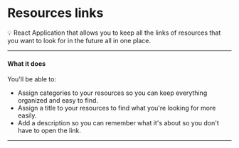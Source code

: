 # Resources links

💡 React Application that allows you to keep all the links of resources that you want to look for in the future all in one place.

---

#### What it does

You'll be able to:

- Assign categories to your resources so you can keep everything organized and easy to find.
- Assign a title to your resources to find what you're looking for more easily.
- Add a description so you can remember what it's about so you don't have to open the link.

---

<!---
#### How it was built

The technologies I used to build this app are:

- NodeJs
- Typescript
- React
- Docker
- Prisma

I have used hexagonal architecture to write clean code and I have tried to follow the SOLID principles as much as possible.
-->
